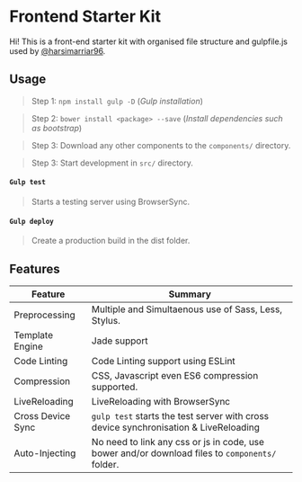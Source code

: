 # Frontend Starter Kit

Hi! This is a front-end starter kit with organised file structure and gulpfile.js used by [@harsimarriar96](www.github.com/harsimarriar96).


## Usage

> Step 1:  `npm install gulp -D` (*Gulp installation*)

> Step 2: `bower install <package> --save` (*Install dependencies such as bootstrap*)

> Step 3: Download any other components to the `components/` directory.

> Step 3: Start development in `src/` directory.



#### `Gulp test`
> Starts a testing server using BrowserSync.

#### `Gulp deploy`
> Create a production build in the dist folder.

## Features

|Feature| Summary |
|--|--|
| Preprocessing |Multiple and Simultaenous use of Sass, Less, Stylus.
|Template Engine  |Jade support   |
| Code Linting | Code Linting support using ESLint |
| Compression | CSS, Javascript even ES6 compression supported. |
| LiveReloading | LiveReloading with BrowserSync |
| Cross Device Sync| `gulp test` starts the test server with cross device synchronisation & LiveReloading 
|Auto-Injecting| No need to link any css or js in code, use bower and/or download files to `components/` folder.|